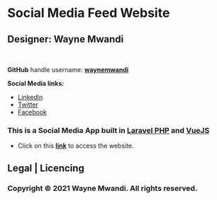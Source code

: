 # Social Media Feed Website 


## Designer: **Wayne Mwandi**
<br>

**GitHub** handle username: **[waynemwandi](https://github.com/waynemwandi)**

**Social Media links:** <br>
* [LinkedIn](https://www.linkedin.com/in/wayne-mwandi/) <br>
* [Twitter](https://twitter.com/mwandi_wayne/) <br> 
* [Facebook](https://www.facebook.com/wayne.mwandi/) <br>

### This is a Social Media App built in [Laravel PHP](https://laravel.com/docs/8.x/readme) and [VueJS](https://vuejs.org/v2/guide/) <br>

* Click on this **[link](https://waynemwandi.github.io/social-media)** to access the website.

## Legal | Licencing
### **Copyright © 2021  Wayne Mwandi. All rights reserved.**

